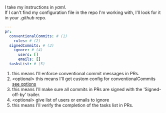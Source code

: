 I take my instructions in _yaml_.</br>
If I can't find my configuration file in the repo I'm working with, I'll look for it in your _.github_ repo.

```yaml title=".github/auto-me-bot.yml"
---
pr:
  conventionalCommits: # (1)
    rules: # (2)
  signedCommits: # (3)
    ignore: # (4)
      users: []
      emails: []
  tasksList: # (5)
```

1. this means I'll enforce conventional commit messages in PRs.
2. \<optional> this means I'll get custom config for conventionalCommits [see options](https://commitlint.js.org/#/reference-rules)
3. this means I'll make sure all commits in PRs are signed with the 'Signed-off-by' trailer.
4. \<optional> give list of users or emails to ignore
5. this means I'll verify the completion of the tasks list in PRs.
